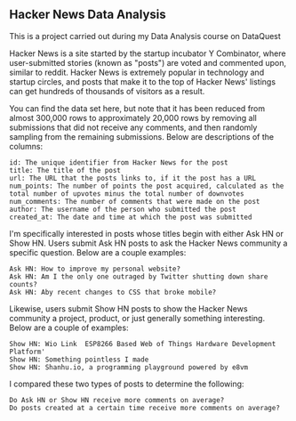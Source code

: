 ## Hacker News Data Analysis
This is a project carried out during my Data Analysis course on DataQuest

Hacker News is a site started by the startup incubator Y Combinator, where user-submitted stories (known as "posts") are voted and commented upon, similar to reddit. Hacker News is extremely popular in technology and startup circles, and posts that make it to the top of Hacker News' listings can get hundreds of thousands of visitors as a result.

You can find the data set here, but note that it has been reduced from almost 300,000 rows to approximately 20,000 rows by removing all submissions that did not receive any comments, and then randomly sampling from the remaining submissions. Below are descriptions of the columns:

    id: The unique identifier from Hacker News for the post
    title: The title of the post
    url: The URL that the posts links to, if it the post has a URL
    num_points: The number of points the post acquired, calculated as the total number of upvotes minus the total number of downvotes
    num_comments: The number of comments that were made on the post
    author: The username of the person who submitted the post
    created_at: The date and time at which the post was submitted

I'm specifically interested in posts whose titles begin with either Ask HN or Show HN. Users submit Ask HN posts to ask the Hacker News community a specific question. Below are a couple examples:

    Ask HN: How to improve my personal website?
    Ask HN: Am I the only one outraged by Twitter shutting down share counts?
    Ask HN: Aby recent changes to CSS that broke mobile?

Likewise, users submit Show HN posts to show the Hacker News community a project, product, or just generally something interesting. Below are a couple of examples:

    Show HN: Wio Link  ESP8266 Based Web of Things Hardware Development Platform'
    Show HN: Something pointless I made
    Show HN: Shanhu.io, a programming playground powered by e8vm

I compared these two types of posts to determine the following:

    Do Ask HN or Show HN receive more comments on average?
    Do posts created at a certain time receive more comments on average?
